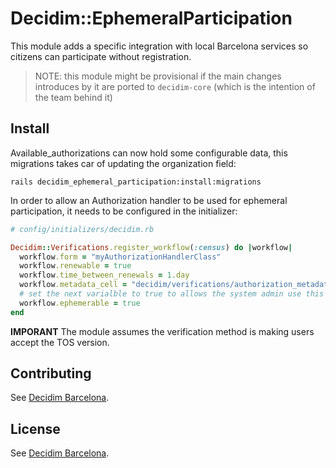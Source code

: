 # Decidim::EphemeralParticipation

This module adds a specific integration with local Barcelona services so citizens can participate without registration.

> NOTE: this module might be provisional if the main changes introduces by it are ported to `decidim-core`
> (which is the intention of the team behind it)

## Install

Available_authorizations can now hold some configurable data, this migrations takes car of updating the organization field:

```
rails decidim_ephemeral_participation:install:migrations
```

In order to allow an Authorization handler to be used for ephemeral participation, it needs to be configured in the initializer:

```ruby
# config/initializers/decidim.rb

Decidim::Verifications.register_workflow(:census) do |workflow|
  workflow.form = "myAuthorizationHandlerClass"
  workflow.renewable = true
  workflow.time_between_renewals = 1.day
  workflow.metadata_cell = "decidim/verifications/authorization_metadata"
  # set the next varialble to true to allows the system admin use this as a method for direct participation
  workflow.ephemerable = true
end
```

**IMPORANT** The module assumes the verification method is making users accept the TOS version.

## Contributing

See [Decidim
Barcelona](https://github.com/AjuntamentdeBarcelona/decidim-barcelona).

## License

See [Decidim
Barcelona](https://github.com/AjuntamentdeBarcelona/decidim-barcelona).
